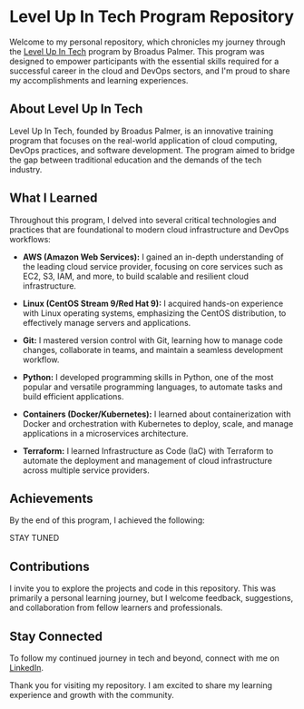 # Level Up In Tech Program Repository

Welcome to my personal repository, which chronicles my journey through the [Level Up In Tech](https://levelupintech.com) program by Broadus Palmer. This program was designed to empower participants with the essential skills required for a successful career in the cloud and DevOps sectors, and I'm proud to share my accomplishments and learning experiences.

## About Level Up In Tech

Level Up In Tech, founded by Broadus Palmer, is an innovative training program that focuses on the real-world application of cloud computing, DevOps practices, and software development. The program aimed to bridge the gap between traditional education and the demands of the tech industry.

## What I Learned

Throughout this program, I delved into several critical technologies and practices that are foundational to modern cloud infrastructure and DevOps workflows:

- **AWS (Amazon Web Services):** I gained an in-depth understanding of the leading cloud service provider, focusing on core services such as EC2, S3, IAM, and more, to build scalable and resilient cloud infrastructure.

- **Linux (CentOS Stream 9/Red Hat 9):** I acquired hands-on experience with Linux operating systems, emphasizing the CentOS distribution, to effectively manage servers and applications.

- **Git:** I mastered version control with Git, learning how to manage code changes, collaborate in teams, and maintain a seamless development workflow.

- **Python:** I developed programming skills in Python, one of the most popular and versatile programming languages, to automate tasks and build efficient applications.

- **Containers (Docker/Kubernetes):** I learned about containerization with Docker and orchestration with Kubernetes to deploy, scale, and manage applications in a microservices architecture.

- **Terraform:** I learned Infrastructure as Code (IaC) with Terraform to automate the deployment and management of cloud infrastructure across multiple service providers.

## Achievements

By the end of this program, I achieved the following:

STAY TUNED

## Contributions

I invite you to explore the projects and code in this repository. This was primarily a personal learning journey, but I welcome feedback, suggestions, and collaboration from fellow learners and professionals.

## Stay Connected

To follow my continued journey in tech and beyond, connect with me on [LinkedIn](linkedin.com/dorothy-glade).

Thank you for visiting my repository. I am excited to share my learning experience and growth with the community.

